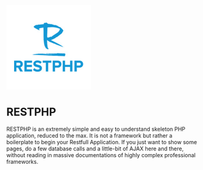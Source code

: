 ![RESTPHP - A basic BoilerPlate to start building your RestFull Application](logo.jpg)

# RESTPHP

RESTPHP is an extremely simple and easy to understand skeleton PHP application, reduced to the max.
It is not a framework but rather a boilerplate to begin your Restfull Application.
If you just want to show some pages, do a few database calls and a little-bit of AJAX here and there, without
reading in massive documentations of highly complex professional frameworks.
